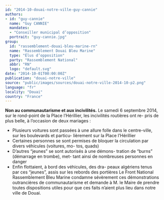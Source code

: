 ```yaml
---
id: "2014-10-douai-notre-ville-guy-cannie"
authors:
- id: "guy-cannie"
  name: "Guy CANNIE"
  mandates: 
  - "Conseiller municipal d’opposition"
  portrait: "guy-cannie.jpg"
group:
  id: "rassemblement-douai-bleu-marine-rn"
  name: "Rassemblement Douai Bleu Marine"
  type: "Élus d’opposition"
  party: "Rassemblement National"
  abbr: "RN"
  logo: "default.svg"
date: "2014-10-01T00:00:00Z"
publication: "douai-notre-ville"
source: "public/images/sources/douai-notre-ville-2014-10-p2.png"
language: "fr"
locality: "Douai"
country: "France"
---
```


**Non au communautarisme et aux incivilités.**
Le samedi 6 septembre 2014, sur le rond-point de la Place l’Hérillier, les incivilités routières ont re-
pris de plus belle, à l’occasion de deux mariages :
- Plusieurs voitures sont passées à une allure folle dans le centre-ville, sur les boulevards et particu-
lièrement sur la Place l’Hérillier
- Certaines personnes se sont permises de bloquer la circulation par divers véhicules (voitures, mo-
tos, quads)
- D’autres “jeunes” se sont autorisés à une démons-
tration de “burns” (démarrage en trombe), met-
tant ainsi de nombreuses personnes en danger
- Enfin flottaient, à bord des véhicules, des dra-
peaux algériens tenus par ces “jeunes”, assis sur les rebords des portières
Le Front National Rassemblement Bleu Marine condamne sévèrement ces démonstrations outrancières de communautarisme et demande à M. le Maire de prendre toutes dispositions utiles pour que ces faits n’aient plus lieu dans notre ville de Douai.
